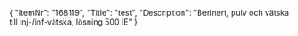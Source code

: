 {
  "ItemNr": "168119",
  "Title": "test",
  "Description": "Berinert, pulv och vätska till inj-/inf-vätska, lösning 500 IE"
}